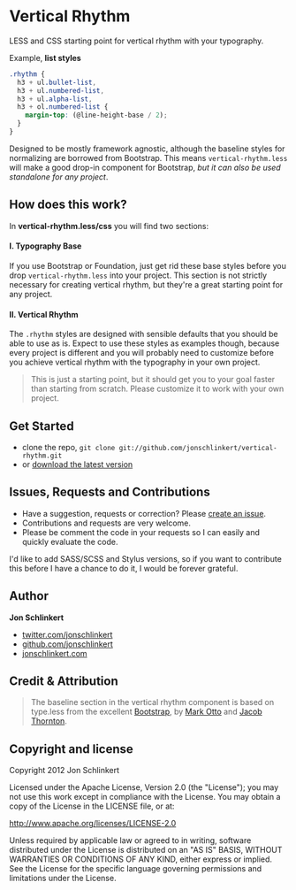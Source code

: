 # Vertical Rhythm

LESS and CSS starting point for vertical rhythm with your typography.



Example, **list styles**

```scss
.rhythm {
  h3 + ul.bullet-list,
  h3 + ul.numbered-list,
  h3 + ul.alpha-list,
  h3 + ol.numbered-list {
    margin-top: (@line-height-base / 2);
  }
}
```



Designed to be mostly framework agnostic, although the baseline styles for normalizing are borrowed from Bootstrap. This means `vertical-rhythm.less` will make a good drop-in component for Bootstrap, _but it can also be used standalone for any project_.


## How does this work?

In **vertical-rhythm.less/css** you will find two sections:


#### I. Typography Base

If you use Bootstrap or Foundation, just get rid these base styles before you drop `vertical-rhythm.less` into your project. This section is not strictly necessary for creating vertical rhythm, but they're a great starting point for any project.

#### II. Vertical Rhythm

The `.rhythm` styles are designed with sensible defaults that you should be able to use as is. Expect to use these styles as examples though, because every project is different and you will probably need to customize before you achieve vertical rhythm with the typography in your own project.


> This is just a starting point, but it should get you to your goal faster than starting from scratch. Please customize it to work with your own project.





## Get Started

  * clone the repo, `git clone git://github.com/jonschlinkert/vertical-rhythm.git`
  * or [download the latest version](https://github.com/jonschlinkert/vertical-rhythm/zipball/master)


## Issues, Requests and Contributions

  * Have a suggestion, requests or correction? Please [create an issue](https://github.com/jonschlinkert/vertical-rhythm/issues).
  * Contributions and requests are very welcome.
  * Please be comment the code in your requests so I can easily and quickly evaluate the code.

I'd like to add SASS/SCSS and Stylus versions, so if you want to contribute this before I have a chance to do it, I would be forever grateful.




## Author

**Jon Schlinkert**

+ [twitter.com/jonschlinkert](http://twitter.com/jonschlinkert)
+ [github.com/jonschlinkert](http://github.com/jonschlinkert)
+ [jonschlinkert.com](http://www.jonschlinkert.com)



## Credit & Attribution

> The baseline section in the vertical rhythm component is based on type.less from the excellent [Bootstrap](http://twitter.github.com/bootstrap), by [Mark Otto](https://github.com/mdo) and [Jacob Thornton](https://github.com/fat).



## Copyright and license

Copyright 2012 Jon Schlinkert

Licensed under the Apache License, Version 2.0 (the "License");
you may not use this work except in compliance with the License.
You may obtain a copy of the License in the LICENSE file, or at:

   http://www.apache.org/licenses/LICENSE-2.0

Unless required by applicable law or agreed to in writing, software
distributed under the License is distributed on an "AS IS" BASIS,
WITHOUT WARRANTIES OR CONDITIONS OF ANY KIND, either express or implied.
See the License for the specific language governing permissions and
limitations under the License.
